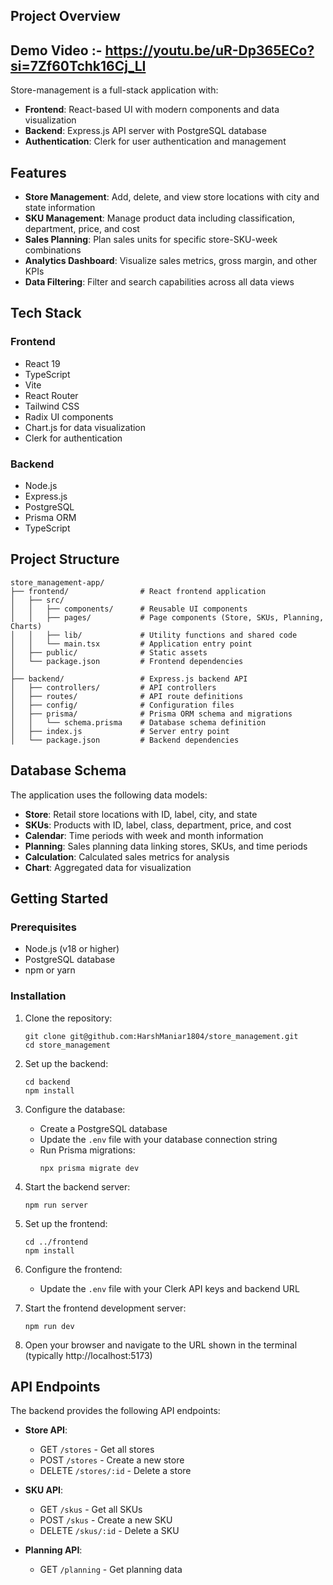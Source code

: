 ## Project Overview

## Demo Video :- https://youtu.be/uR-Dp365ECo?si=7Zf60Tchk16Cj_LI

Store-management is a full-stack application with:

- **Frontend**: React-based UI with modern components and data visualization
- **Backend**: Express.js API server with PostgreSQL database
- **Authentication**: Clerk for user authentication and management

## Features

- **Store Management**: Add, delete, and view store locations with city and state information
- **SKU Management**: Manage product data including classification, department, price, and cost
- **Sales Planning**: Plan sales units for specific store-SKU-week combinations
- **Analytics Dashboard**: Visualize sales metrics, gross margin, and other KPIs
- **Data Filtering**: Filter and search capabilities across all data views

## Tech Stack

### Frontend
- React 19
- TypeScript
- Vite
- React Router
- Tailwind CSS
- Radix UI components
- Chart.js for data visualization
- Clerk for authentication

### Backend
- Node.js
- Express.js
- PostgreSQL
- Prisma ORM
- TypeScript

## Project Structure

```
store_management-app/
├── frontend/                # React frontend application
│   ├── src/
│   │   ├── components/      # Reusable UI components
│   │   ├── pages/           # Page components (Store, SKUs, Planning, Charts)
│   │   ├── lib/             # Utility functions and shared code
│   │   └── main.tsx         # Application entry point
│   ├── public/              # Static assets
│   └── package.json         # Frontend dependencies
│
├── backend/                 # Express.js backend API
│   ├── controllers/         # API controllers
│   ├── routes/              # API route definitions
│   ├── config/              # Configuration files
│   ├── prisma/              # Prisma ORM schema and migrations
│   │   └── schema.prisma    # Database schema definition
│   ├── index.js             # Server entry point
│   └── package.json         # Backend dependencies
```

## Database Schema

The application uses the following data models:

- **Store**: Retail store locations with ID, label, city, and state
- **SKUs**: Products with ID, label, class, department, price, and cost
- **Calendar**: Time periods with week and month information
- **Planning**: Sales planning data linking stores, SKUs, and time periods
- **Calculation**: Calculated sales metrics for analysis
- **Chart**: Aggregated data for visualization

## Getting Started

### Prerequisites

- Node.js (v18 or higher)
- PostgreSQL database
- npm or yarn

### Installation

1. Clone the repository:
   ```
   git clone git@github.com:HarshManiar1804/store_management.git
   cd store_management
   ```

2. Set up the backend:
   ```
   cd backend
   npm install
   ```

3. Configure the database:
   - Create a PostgreSQL database
   - Update the `.env` file with your database connection string
   - Run Prisma migrations:
     ```
     npx prisma migrate dev
     ```

4. Start the backend server:
   ```
   npm run server
   ```

5. Set up the frontend:
   ```
   cd ../frontend
   npm install
   ```

6. Configure the frontend:
   - Update the `.env` file with your Clerk API keys and backend URL

7. Start the frontend development server:
   ```
   npm run dev
   ```

8. Open your browser and navigate to the URL shown in the terminal (typically http://localhost:5173)

## API Endpoints

The backend provides the following API endpoints:

- **Store API**:
  - GET `/stores` - Get all stores
  - POST `/stores` - Create a new store
  - DELETE `/stores/:id` - Delete a store

- **SKU API**:
  - GET `/skus` - Get all SKUs
  - POST `/skus` - Create a new SKU
  - DELETE `/skus/:id` - Delete a SKU

- **Planning API**:
  - GET `/planning` - Get planning data

